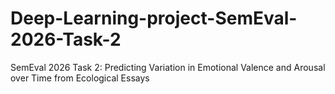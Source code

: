 # Deep-Learning-project-SemEval-2026-Task-2
SemEval 2026 Task 2: Predicting Variation in Emotional Valence and Arousal over Time from Ecological Essays
